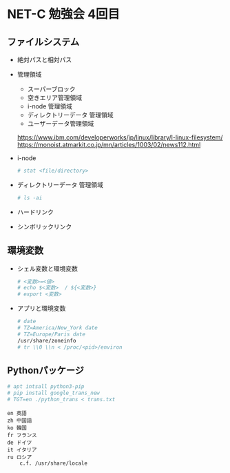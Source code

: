 # NET-C 勉強会 4回目

## ファイルシステム

* 絶対パスと相対パス

* 管理領域

    - スーパーブロック
    - 空きエリア管理領域
    - i-node 管理領域
    - ディレクトリーデータ 管理領域
    - ユーザーデータ管理領域

    https://www.ibm.com/developerworks/jp/linux/library/l-linux-filesystem/
    https://monoist.atmarkit.co.jp/mn/articles/1003/02/news112.html

* i-node

    ```sh
    # stat <file/directory>
    ```

* ディレクトリーデータ 管理領域

    ```sh
    # ls -ai
    ```

* ハードリンク
* シンボリックリンク

## 環境変数

* シェル変数と環境変数

    ```sh
    # <変数>=<値>
    # echo $<変数>  / ${<変数>}
    # export <変数>
    ```

* アプリと環境変数

    ```sh
    # date
    # TZ=America/New_York date
    # TZ=Europe/Paris date
    /usr/share/zoneinfo
    # tr \\0 \\n < /proc/<pid>/environ
    ```

## Pythonパッケージ

```sh
# apt intsall python3-pip
# pip install google_trans_new
# TGT=en ./python_trans < trans.txt 
```

    en 英語
    zh 中国語
    ko 韓国
    fr フランス
    de ドイツ
    it イタリア
    ru ロシア
        c.f. /usr/share/locale